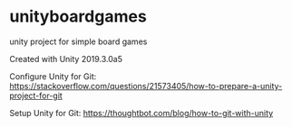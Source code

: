 # unityboardgames
unity project for simple board games

Created with Unity 2019.3.0a5

Configure Unity for Git: https://stackoverflow.com/questions/21573405/how-to-prepare-a-unity-project-for-git

Setup Unity for Git: https://thoughtbot.com/blog/how-to-git-with-unity